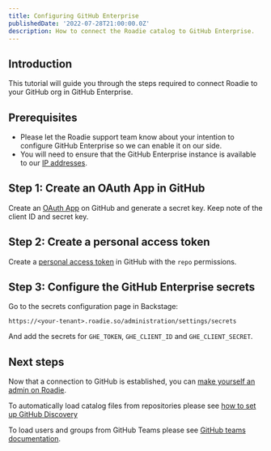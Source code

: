 ```yaml
---
title: Configuring GitHub Enterprise
publishedDate: '2022-07-28T21:00:00.0Z'
description: How to connect the Roadie catalog to GitHub Enterprise.
---
```


## Introduction

This tutorial will guide you through the steps required to connect Roadie to your GitHub org in GitHub Enterprise.

## Prerequisites

- Please let the Roadie support team know about your intention to configure GitHub Enterprise so we can enable it on our side.
- You will need to ensure that the GitHub Enterprise instance is available to our [IP addresses](/docs/details/allowlisting-roadie-traffic/).

## Step 1: Create an OAuth App in GitHub

Create an [OAuth App](https://docs.github.com/en/developers/apps/building-oauth-apps/creating-an-oauth-app) on GitHub and generate a secret key. Keep note of the client ID and secret key.

## Step 2: Create a personal access token

Create a [personal access token](https://docs.github.com/en/authentication/keeping-your-account-and-data-secure/creating-a-personal-access-token) in GitHub with the `repo` permissions.

## Step 3: Configure the GitHub Enterprise secrets

Go to the secrets configuration page in Backstage:

`https://<your-tenant>.roadie.so/administration/settings/secrets`

And add the secrets for `GHE_TOKEN`, `GHE_CLIENT_ID` and `GHE_CLIENT_SECRET`.

## Next steps

Now that a connection to GitHub is established, you can [make yourself an admin on Roadie](/docs/getting-started/assigning-admins/).

To automatically load catalog files from repositories please see [how to set up GitHub Discovery](/docs/integrations/github-discovery/)

To load users and groups from GitHub Teams please see [GitHub teams documentation](/docs/integrations/github-teams/).
